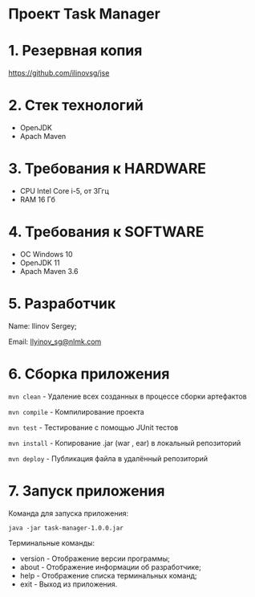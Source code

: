 # Проект Task Manager

# 1. Резервная копия
https://github.com/ilinovsg/jse

# 2. Стек технологий 
- OpenJDK 
- Apach Maven 

# 3. Требования к HARDWARE
- CPU Intel Core i-5, от 3Ггц
- RAM 16 Гб 

# 4. Требования к SOFTWARE
- ОС Windows 10
- OpenJDK 11
- Apach Maven 3.6

# 5. Разработчик
Name: Ilinov Sergey;

Email: Ilyinov_sg@nlmk.com

# 6. Cборка приложения
```mvn clean``` - Удаление всех созданных в процессе сборки артефактов

```mvn compile``` - Компилирование проекта

```mvn test``` - Тестирование с помощью JUnit тестов

```mvn install``` - Копирование .jar (war , ear) в локальный репозиторий

```mvn deploy``` - Публикация файла в удалённый репозиторий

# 7. Запуск приложения

Команда для запуска приложения:
```
java -jar task-manager-1.0.0.jar
```  

Терминальные команды:

* version - Отображение версии программы;
* about - Отображение информации об разработчике;
* help - Отображение списка терминальных команд;
* exit - Выход из приложения.
